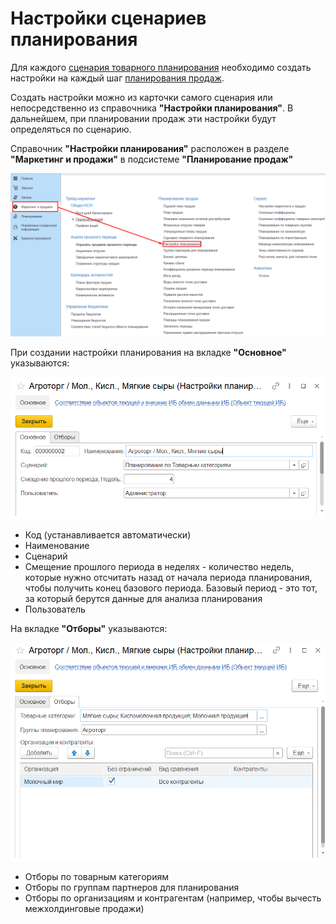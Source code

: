 # Настройки сценариев планирования

Для каждого [сценария товарного планирования](SalesPlanningSettings/CommodityPlanningScenarios.md) необходимо создать настройки на каждый шаг [планирования продаж](../SalesPlanning/SalesPlanning.md).

Создать настройки можно из карточки самого сценария или непосредственно из справочника **"Настройки планирования"**. В дальнейшем, при планировании продаж эти настройки будут определяться по сценарию.

Справочник **"Настройки планирования"** расположен в разделе **"Маркетинг и продажи"** в подсистеме **"Планирование продаж"**

[![1][1]][1]

При создании настройки планирования на вкладке **"Основное"** указываются:

[![2][2]][2]

- Код (устанавливается автоматически)
- Наименование
- Сценарий
- Смещение прошлого периода в неделях - количество недель, которые нужно отсчитать назад от начала периода планирования, чтобы получить конец базового периода. Базовый период - это тот, за который берутся данные для анализа планирования
- Пользователь


На вкладке **"Отборы"** указываются:

[![3][3]][3]

- Отборы по товарным категориям
- Отборы по группам партнеров для планирования
- Отборы по организациям и контрагентам (например, чтобы вычесть межхолдинговые продажи)



[1]: PlanningScenarioSettings.assets/1.png
[2]: PlanningScenarioSettings.assets/2.png
[3]: PlanningScenarioSettings.assets/3.png
